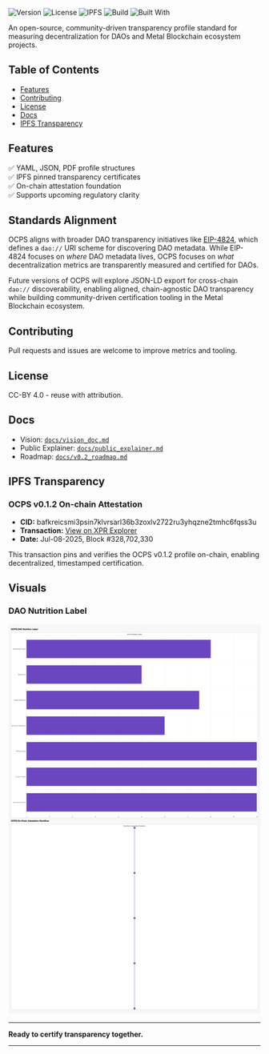 ![Version](https://img.shields.io/badge/version-v0.1.2-blue)
![License](https://img.shields.io/badge/license-CC--BY%204.0-green)
![IPFS](https://img.shields.io/badge/IPFS-pinned-blue)
![Build](https://img.shields.io/badge/status-active-brightgreen)
![Built With](https://img.shields.io/badge/built%20with-community%20governance-blue)

An open-source, community-driven transparency profile standard for measuring decentralization for DAOs and Metal Blockchain ecosystem projects.

## Table of Contents
- [Features](#features)
- [Contributing](#contributing)
- [License](#license)
- [Docs](#docs)
- [IPFS Transparency](#ipfs-transparency)

## Features
✅ YAML, JSON, PDF profile structures  
✅ IPFS pinned transparency certificates  
✅ On-chain attestation foundation  
✅ Supports upcoming regulatory clarity

## Standards Alignment

OCPS aligns with broader DAO transparency initiatives like [EIP-4824](https://eips.ethereum.org/EIPS/eip-4824), which defines a `dao://` URI scheme for discovering DAO metadata. While EIP-4824 focuses on *where* DAO metadata lives, OCPS focuses on *what* decentralization metrics are transparently measured and certified for DAOs.

Future versions of OCPS will explore JSON-LD export for cross-chain `dao://` discoverability, enabling aligned, chain-agnostic DAO transparency while building community-driven certification tooling in the Metal Blockchain ecosystem.

## Contributing
Pull requests and issues are welcome to improve metrics and tooling.

## License
CC-BY 4.0 - reuse with attribution.

## Docs
- Vision: [`docs/vision_doc.md`](docs/vision_doc.md)
- Public Explainer: [`docs/public_explainer.md`](docs/public_explainer.md)
- Roadmap: [`docs/v0.2_roadmap.md`](docs/v0.2_roadmap.md)

## IPFS Transparency

### OCPS v0.1.2 On-chain Attestation

- **CID:** bafkreicsmi3psin7klvrsarl36b3zoxlv2722ru3yhqzne2tmhc6fqss3u
- **Transaction:** [View on XPR Explorer](https://explorer.xprnetwork.org/transaction/2d6b62ded2f59965a2ad911972291f60e453275d5cab58c954f1f657ed1fda349)
- **Date:** Jul-08-2025, Block #328,702,330

This transaction pins and verifies the OCPS v0.1.2 profile on-chain, enabling decentralized, timestamped certification.

## Visuals

### DAO Nutrition Label
![DAO Nutrition Label](visuals/DAO_Nutrition_Label.PNG)

---

**Ready to certify transparency together.**

---
